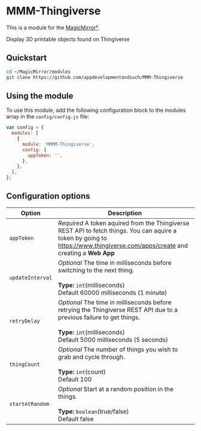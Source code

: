 # MMM-Thingiverse

This is a module for the [MagicMirror²](https://github.com/MichMich/MagicMirror/).

Display 3D printable objects found on Thingiverse

## Quickstart

```bash
cd ~/MagicMirror/modules
git clone https://github.com/appdevelopmentandsuch/MMM-Thingiverse
```

## Using the module

To use this module, add the following configuration block to the modules array in the `config/config.js` file:

```js
var config = {
  modules: [
    {
      module: 'MMMM-Thingiverse',
      config: {
        appToken: '',
      },
    },
  ],
};
```

## Configuration options

| Option           | Description                                                                                                                                                                                           |
| ---------------- | ----------------------------------------------------------------------------------------------------------------------------------------------------------------------------------------------------- |
| `appToken`       | _Required_ A token aquired from the Thingiverse REST API to fetch things. You can aquire a token by going to https://www.thingiverse.com/apps/create and creating a **Web App**                       |
| `updateInterval` | _Optional_ The time in milliseconds before switching to the next thing. <br><br>**Type:** `int`(milliseconds) <br>Default 60000 milliseconds (1 minute)                                               |
| `retryDelay`     | _Optional_ The time in milliseconds before retrying the Thingiverse REST API due to a previous failure to get things. <br><br>**Type:** `int`(milliseconds) <br>Default 5000 milliseconds (5 seconds) |
| `thingCount`     | _Optional_ The number of things you wish to grab and cycle through. <br><br>**Type:** `int`(count) <br>Default 100                                                                                    |
| `startAtRandom`  | _Optional_ Start at a random position in the things. <br><br>**Type:** `boolean`(true/false) <br>Default false                                                                                        |
